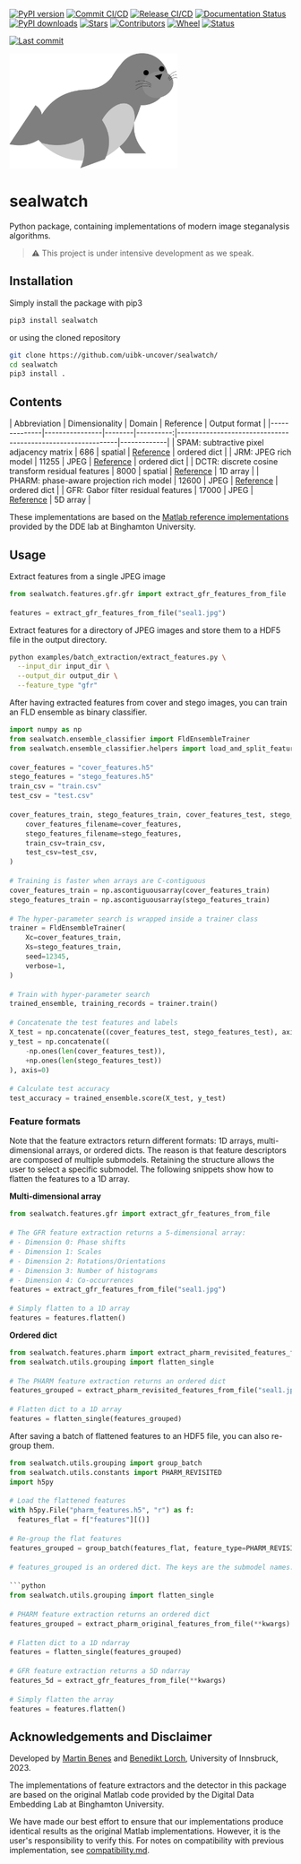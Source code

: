 [![PyPI version](https://badge.fury.io/py/sealwatch.svg)](https://pypi.org/project/sealwatch/)
[![Commit CI/CD](https://github.com/uibk-uncover/sealwatch/actions/workflows/on_commit.yml/badge.svg)](https://github.com/uibk-uncover/sealwatch/actions/workflows/on_commit.yml)
[![Release CI/CD](https://github.com/uibk-uncover/sealwatch/actions/workflows/on_release.yml/badge.svg)](https://github.com/uibk-uncover/sealwatch/actions/workflows/on_release.yml)
[![Documentation Status](https://readthedocs.org/projects/sealwatch/badge/?version=latest)](https://sealwatch.readthedocs.io/)
[![PyPI downloads](https://img.shields.io/pypi/dm/sealwatch)](https://pypi.org/project/sealwatch/)
[![Stars](https://img.shields.io/github/stars/uibk-uncover/sealwatch.svg)](https://GitHub.com/uibk-uncover/sealwatch)
[![Contributors](https://img.shields.io/github/contributors/uibk-uncover/sealwatch)](https://GitHub.com/uibk-uncover/sealwatch)
[![Wheel](https://img.shields.io/pypi/wheel/sealwatch)](https://pypi.org/project/sealwatch/)
[![Status](https://img.shields.io/pypi/status/sealwatch)](https://pypi.com/project/sealwatch/)
<!-- [![PyPi license](https://badgen.net/pypi/license/sealwatch/)](https://pypi.com/project/sealwatch/) -->
[![Last commit](https://img.shields.io/github/last-commit/uibk-uncover/sealwatch)](https://GitHub.com/uibk-uncover/sealwatch)

<img src="https://raw.githubusercontent.com/uibk-uncover/sealwatch/main/docs/static/seal.png" width="300" />

# sealwatch

Python package, containing implementations of modern image steganalysis algorithms.

> :warning: This project is under intensive development as we speak.

## Installation

Simply install the package with pip3


```bash
pip3 install sealwatch
```

or using the cloned repository

```bash
git clone https://github.com/uibk-uncover/sealwatch/
cd sealwatch
pip3 install .
```

## Contents

| Abbreviation | Dimensionality | Domain | Reference | Output format |
|--------------|----------------|--------|----------:|-------------------------------------------------------------|-------------|
| SPAM: subtractive pixel adjacency matrix | 686 | spatial | [Reference](https://doi.org/10.1109/TIFS.2010.2045842) | ordered dict |
| JRM: JPEG rich model | 11255 | JPEG | [Reference](https://doi.org/10.1117/12.907495) | ordered dict |
| DCTR: discrete cosine transform residual features | 8000 | spatial | [Reference](https://doi.org/10.1109/TIFS.2014.2364918) | 1D array    |
| PHARM: phase-aware projection rich model | 12600 | JPEG | [Reference](https://doi.org/10.1117/12.2075239) | ordered dict |
| GFR: Gabor filter residual features | 17000 | JPEG | [Reference](https://dl.acm.org/doi/10.1145/2756601.2756608) | 5D array |

These implementations are based on the [Matlab reference implementations](https://dde.binghamton.edu/download/feature_extractors/) provided by the DDE lab at Binghamton University.

## Usage

Extract features from a single JPEG image

```python
from sealwatch.features.gfr.gfr import extract_gfr_features_from_file

features = extract_gfr_features_from_file("seal1.jpg")
```

Extract features for a directory of JPEG images and store them to a HDF5 file in the output directory.

```bash
python examples/batch_extraction/extract_features.py \
  --input_dir input_dir \
  --output_dir output_dir \
  --feature_type "gfr"
```

After having extracted features from cover and stego images, you can train an FLD ensemble as binary classifier.

```python
import numpy as np
from sealwatch.ensemble_classifier import FldEnsembleTrainer
from sealwatch.ensemble_classifier.helpers import load_and_split_features

cover_features = "cover_features.h5"
stego_features = "stego_features.h5"
train_csv = "train.csv"
test_csv = "test.csv"

cover_features_train, stego_features_train, cover_features_test, stego_features_test = load_and_split_features(
    cover_features_filename=cover_features,
    stego_features_filename=stego_features,
    train_csv=train_csv,
    test_csv=test_csv,
)

# Training is faster when arrays are C-contiguous
cover_features_train = np.ascontiguousarray(cover_features_train)
stego_features_train = np.ascontiguousarray(stego_features_train)

# The hyper-parameter search is wrapped inside a trainer class
trainer = FldEnsembleTrainer(
    Xc=cover_features_train,
    Xs=stego_features_train,
    seed=12345,
    verbose=1,
)

# Train with hyper-parameter search
trained_ensemble, training_records = trainer.train()

# Concatenate the test features and labels
X_test = np.concatenate((cover_features_test, stego_features_test), axis=0)
y_test = np.concatenate((
    -np.ones(len(cover_features_test)),
    +np.ones(len(stego_features_test))
), axis=0)

# Calculate test accuracy
test_accuracy = trained_ensemble.score(X_test, y_test)
```

### Feature formats

Note that the feature extractors return different formats: 1D arrays, multi-dimensional arrays, or ordered dicts.
The reason is that feature descriptors are composed of multiple submodels. Retaining the structure allows the user to select a specific submodel. The following snippets show how to flatten the features to a 1D array.


**Multi-dimensional array**
```python
from sealwatch.features.gfr import extract_gfr_features_from_file

# The GFR feature extraction returns a 5-dimensional array:
# - Dimension 0: Phase shifts
# - Dimension 1: Scales
# - Dimension 2: Rotations/Orientations
# - Dimension 3: Number of histograms
# - Dimension 4: Co-occurrences
features = extract_gfr_features_from_file("seal1.jpg")

# Simply flatten to a 1D array
features = features.flatten()
```

**Ordered dict**
```python
from sealwatch.features.pharm import extract_pharm_revisited_features_from_file
from sealwatch.utils.grouping import flatten_single

# The PHARM feature extraction returns an ordered dict
features_grouped = extract_pharm_revisited_features_from_file("seal1.jpg")

# Flatten dict to a 1D array
features = flatten_single(features_grouped)
```

After saving a batch of flattened features to an HDF5 file, you can also re-group them.
```python
from sealwatch.utils.grouping import group_batch
from sealwatch.utils.constants import PHARM_REVISITED
import h5py

# Load the flattened features
with h5py.File("pharm_features.h5", "r") as f:
  features_flat = f["features"][()]

# Re-group the flat features
features_grouped = group_batch(features_flat, feature_type=PHARM_REVISITED)

# features_grouped is an ordered dict. The keys are the submodel names. Each value is an array with the shape [num_samples, submodel_size].

```python
from sealwatch.utils.grouping import flatten_single

# PHARM feature extraction returns an ordered dict
features_grouped = extract_pharm_original_features_from_file(**kwargs)

# Flatten dict to a 1D ndarray
features = flatten_single(features_grouped)

# GFR feature extraction returns a 5D ndarray
features_5d = extract_gfr_features_from_file(**kwargs)

# Simply flatten the array
features = features.flatten()
```


## Acknowledgements and Disclaimer

Developed by [Martin Benes](https://github.com/martinbenes1996) and [Benedikt Lorch](https://github.com/btlorch/), University of Innsbruck, 2023.

The implementations of feature extractors and the detector in this package are based on the original Matlab code provided by the Digital Data Embedding Lab at Binghamton University.

We have made our best effort to ensure that our implementations produce identical results as the original Matlab implementations. However, it is the user's responsibility to verify this.
For notes on compatibility with previous implementation, see [compatibility.md](compatibility.md).

